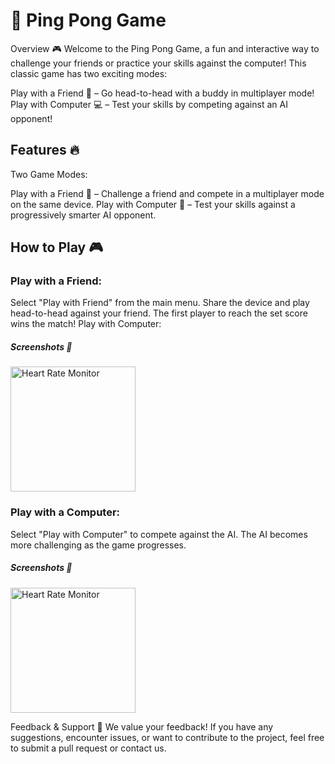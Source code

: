 
<h1>🏓 Ping Pong Game</h1>
Overview 🎮
Welcome to the Ping Pong Game, a fun and interactive way to challenge your friends or practice your skills against the computer! This classic game has two exciting modes:

Play with a Friend 👥 – Go head-to-head with a buddy in multiplayer mode!
Play with Computer 💻 – Test your skills by competing against an AI opponent!

<h2>Features 🔥</h2>
Two Game Modes:

Play with a Friend 👥 – Challenge a friend and compete in a multiplayer mode on the same device.
Play with Computer 🤖 – Test your skills against a progressively smarter AI opponent.


<h2>How to Play 🎮</h2>
<h3>Play with a Friend:</h3>

Select "Play with Friend" from the main menu.
Share the device and play head-to-head against your friend.
The first player to reach the set score wins the match!
Play with Computer:

<h5>Screenshots 📸</h5>
<img src="https://github.com/user-attachments/assets/3f80ef6b-ca72-45b0-a205-37bc58fc7c7e" alt="Heart Rate Monitor" width="200"/>


<h3>Play with a Computer:</h3>
Select "Play with Computer" to compete against the AI.
The AI becomes more challenging as the game progresses.

<h5>Screenshots 📸</h5>
<img src="https://github.com/user-attachments/assets/17d1b7ae-9672-44c4-b660-96347aa9d628" alt="Heart Rate Monitor" width="200"/>


Feedback & Support 🙌
We value your feedback! If you have any suggestions, encounter issues, or want to contribute to the project, feel free to submit a pull request or contact us.
